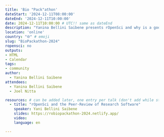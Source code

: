 ```yaml
---
title: 'Bio "Pack"athon'
dateStart: '2024-12-11T08:00:00'
dateEnd: '2024-12-11T10:00:00'
date: 2024-12-11T10:00:00 # UTC!! same as dateEnd
description: "Yanina Bellini Saibene presents rOpenSci and why is a good idea to participate in our Software Peer Review"
location: 'online'
country: "🌐" # emoji
slug: "BioPackathon-2024"
ropensci: no
outputs: 
- HTML
- Calendar 
tags: 
- community
author:
  - Yanina Bellini Saibene
attendees:
  - Yanina Bellini Saibene
  - Joel Nitta

resources: # can be added later, one entry per talk (don't add while still empty, add once there are resources)
  - title: "rOpenSci and the Peer-Review of Research Software"
    speaker: Yani Bellini Saibene
    slides: https://robiopackathon-2024.netlify.app/ 
    video: 
    language: en

---
```


